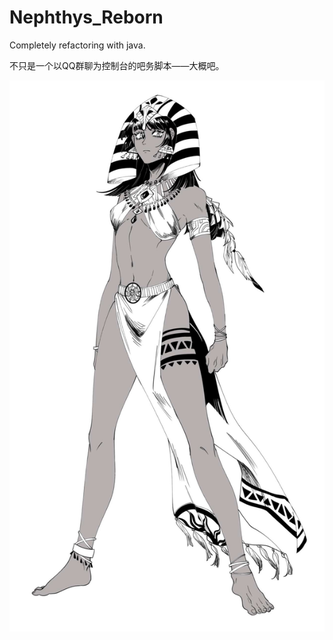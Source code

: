# Nephthys_Reborn

Completely refactoring with java.

不只是一个以QQ群聊为控制台的吧务脚本——大概吧。

![portrait.jpg](portrait.jpg)